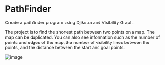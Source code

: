 # PathFinder
Create a pathfinder program using Djikstra and Visibility Graph.

The project is to find the shortest path between two points on a map. The map can be duplicated. You can also see information such as the number of points and edges of the map, the number of visibility lines between the points, and the distance between the start and goal points.

![image](https://github.com/user-attachments/assets/03d5d19f-e295-4ba1-8426-98babc9e0fb8)

